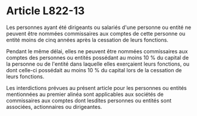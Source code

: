# Article L822-13

Les personnes ayant été dirigeants ou salariés d'une personne ou entité ne peuvent être nommées commissaires aux comptes de cette personne ou entité moins de cinq années après la cessation de leurs fonctions.

Pendant le même délai, elles ne peuvent être nommées commissaires aux comptes des personnes ou entités possédant au moins 10 % du capital de la personne ou de l'entité dans laquelle elles exerçaient leurs fonctions, ou dont celle-ci possédait au moins 10 % du capital lors de la cessation de leurs fonctions.

Les interdictions prévues au présent article pour les personnes ou entités mentionnées au premier alinéa sont applicables aux sociétés de commissaires aux comptes dont lesdites personnes ou entités sont associées, actionnaires ou dirigeantes.
